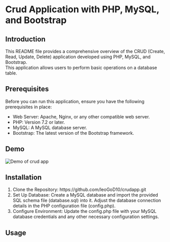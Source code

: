 <h1>Crud Application  with PHP, MySQL, and Bootstrap</h1>
<h2>Introduction</h2>
<p>This README file provides a comprehensive overview of the CRUD (Create, Read, Update, Delete) application developed using PHP, MySQL, and Bootstrap. <br>
  This application allows users to perform basic operations on a database table.</p>
<h2>Prerequisites</h2>
<p>Before you can run this application, ensure you have the following prerequisites in place:</p>
<ul>
  <li>Web Server: Apache, Nginx, or any other compatible web server.</li>
  <li>PHP: Version 7.2 or later.</li>
  <li>MySQL: A MySQL database server.</li>
  <li>Bootstrap: The latest version of the Bootstrap framework.</li>
</ul>
<h2>Demo</h2>
<img src="https://media.licdn.com/dms/image/v2/D5622AQHFWQ9Gr3Opcw/feedshare-shrink_2048_1536/feedshare-shrink_2048_1536/0/1726695013118?e=1729728000&v=beta&t=jeu4VyeHFLhihbT5QtNa1sEylXQEh2JISTTKJfo3jFk" alt="Demo of crud app">
<h2>Installation</h2>
<ol type="1">
  <li>Clone the Repository: https://github.com/leoGoD10/crudapp.git</li>
  <li>Set Up Database: Create a MySQL database and import the provided SQL schema file (database.sql) into it. Adjust the database connection details in the PHP configuration file (config.php).</li>
  <li>Configure Environment: Update the config.php file with your MySQL database credentials and any other necessary configuration settings.</li>
</ol>
<h2>Usage</h2>
<ol type="1">
  
</ol>
